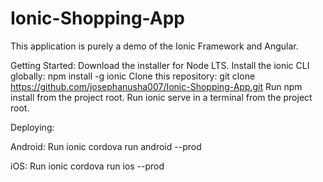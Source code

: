 # Ionic-Shopping-App

This application is purely a demo of the Ionic Framework and Angular.

Getting Started:
Download the installer for Node LTS.
Install the ionic CLI globally: npm install -g ionic
Clone this repository: git clone https://github.com/josephanusha007/Ionic-Shopping-App.git
Run npm install from the project root.
Run ionic serve in a terminal from the project root.

Deploying:

Android:
Run ionic cordova run android --prod

iOS:
Run ionic cordova run ios --prod
